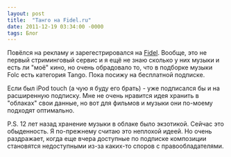 ```yaml
---
layout: post
title:  "Танго на Fidel.ru"
date: 2011-12-19 03:34:00 -0000
tags: Блог
---
```


Повёлся на рекламу и зарегестрировался на <a href="http://www.fidel.ru">Fidel</a>. Вообще, это не первый стриминговый сервис и я ещё не знаю сколько у них музыки и есть ли "моё" кино, но очень обрадовало то, что в подборке музыки Folc есть категория Tango. Пока посижу на бесплатной подписке.

Если был iPod touch (а чую я буду его брать) - уже подписался бы и на расширенную подписку. Мне не очень нравится идея хранить в "облаках" свои данные, но вот для фильмов и музыки они по-моему подходят оптимально.

P.S. 12 лет назад хранение музыки в облаке было экзотикой. Сейчас это обыденность. Я по-прежнему считаю это неплохой идеей. Но очень раздражает, когда еще вчера доступные по подписке композиции становятся недоступными из-за каких-то споров с правообладателями.